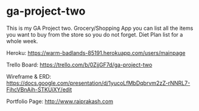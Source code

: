 # ga-project-two

This is my GA Project two.
Grocery/Shopping App you can list all the items you want to buy from the store so you do not forget.
Diet Plan list for a whole week. 

Heroku: https://warm-badlands-85191.herokuapp.com/users/mainpage

Trello Board: https://trello.com/b/0ZjjGF7d/ga-project-two

Wireframe & ERD: https://docs.google.com/presentation/d/1yucoLfMbDqbrvm2zZ-rNNRL7-FjhcVBnAih-STKUiXY/edit

Portfolio Page: http://www.raiprakash.com

